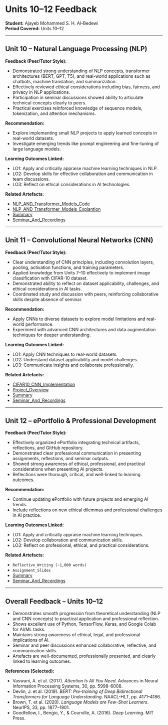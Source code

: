 # Units 10–12 Feedback
**Student:** Ajayeb Mohammed S. H. Al-Bedewi  
**Period Covered:** Units 10–12  

---

## Unit 10 – Natural Language Processing (NLP)

**Feedback (Peer/Tutor Style):**  
- Demonstrated strong understanding of NLP concepts, transformer architectures (BERT, GPT, T5), and real-world applications such as chatbots, machine translation, and summarization.  
- Effectively reviewed ethical considerations including bias, fairness, and privacy in NLP applications.  
- Participation in seminar discussions showed ability to articulate technical concepts clearly to peers.  
- Practical exercises reinforced knowledge of sequence models, tokenization, and attention mechanisms.  

**Recommendation:**  
- Explore implementing small NLP projects to apply learned concepts in real-world datasets.  
- Investigate emerging trends like prompt engineering and fine-tuning of large language models.  

**Learning Outcomes Linked:**  
- LO1: Apply and critically appraise machine learning techniques in NLP.  
- LO2: Develop skills for effective collaboration and communication in team discussions.  
- LO3: Reflect on ethical considerations in AI technologies.  

**Related Artefacts:**  
- [NLP_AND_Transformer_Models_Code](../../Units/Unit_10-12/Artefacts/Unit10_Code.ipynb) 
- [NLP_AND_Transformer_Models_Explantion](../../Units/Unit_10-12/Artefacts/Unit10_CodeExplantion.md)  
- [Summary](../../Units/Unit_10-12/Summary.md)
- [Seminar_And_Recordings](../../Units/Unit_10-12/Seminar_Recordings.md)

---

## Unit 11 – Convolutional Neural Networks (CNN)

**Feedback (Peer/Tutor Style):**  
- Clear understanding of CNN principles, including convolution layers, pooling, activation functions, and training parameters.  
- Applied knowledge from Units 7–10 effectively to implement image classification with CIFAR-10 dataset.  
- Demonstrated ability to reflect on dataset applicability, challenges, and ethical considerations in AI tasks.  
- Coordinated study and discussion with peers, reinforcing collaborative skills despite absence of seminar.  

**Recommendation:**  
- Apply CNNs to diverse datasets to explore model limitations and real-world performance.  
- Experiment with advanced CNN architectures and data augmentation techniques for deeper understanding.  

**Learning Outcomes Linked:**  
- LO1: Apply CNN techniques to real-world datasets.  
- LO2: Understand dataset applicability and model challenges.  
- LO3: Communicate insights and collaborate professionally.  

**Related Artefacts:**  
- [CIFAR10_CNN_Implementation](../../Projects/CNNCode.ipynb)
- [Project_Overview](../../Projects/ProjectOverview.md)
- [Summary](../../Units/Unit_10-12/Summary.md)
- [Seminar_And_Recordings](../../Units/Unit_10-12/Seminar_Recordings.md)

---

## Unit 12 – ePortfolio & Professional Development

**Feedback (Peer/Tutor Style):**  
- Effectively organized ePortfolio integrating technical artifacts, reflections, and GitHub repository.  
- Demonstrated clear professional communication in presenting assignments, reflections, and seminar outputs.  
- Showed strong awareness of ethical, professional, and practical considerations when presenting AI projects.  
- Reflections were thorough, critical, and well-linked to learning outcomes.  

**Recommendation:**  
- Continue updating ePortfolio with future projects and emerging AI trends.  
- Include reflections on new ethical dilemmas and professional challenges in AI practice.  

**Learning Outcomes Linked:**  
- LO1: Apply and critically appraise machine learning techniques.  
- LO2: Develop collaboration and communication skills.  
- LO3: Reflect on professional, ethical, and practical considerations.  

**Related Artefacts:**   
- `Reflective_Writing (~1,000 words)`   
- `Assignment_Slides`
-  [Summary](../../Units/Unit_10-12/Summary.md)
-  [Seminar_And_Recordings](../../Units/Unit_10-12/Seminar_Recordings.md)

---

## Overall Feedback – Units 10–12

- Demonstrates smooth progression from theoretical understanding (NLP and CNN concepts) to practical application and professional reflection.  
- Shows excellent use of Python, TensorFlow, Keras, and Google Colab for AI/ML tasks.  
- Maintains strong awareness of ethical, legal, and professional implications of AI.  
- Seminar and peer discussions enhanced collaborative, reflective, and communication skills.  
- Artefacts are well-documented, professionally presented, and clearly linked to learning outcomes.  

**References (Selected):**  
- Vaswani, A. et al. (2017). *Attention Is All You Need*. Advances in Neural Information Processing Systems, 30, pp. 5998–6008.  
- Devlin, J. et al. (2019). *BERT: Pre-training of Deep Bidirectional Transformers for Language Understanding*. NAACL-HLT, pp. 4171–4186.  
- Brown, T. et al. (2020). *Language Models are Few-Shot Learners*. NeurIPS, 33, pp. 1877–1901.  
- Goodfellow, I., Bengio, Y., & Courville, A. (2016). *Deep Learning*. MIT Press.  
